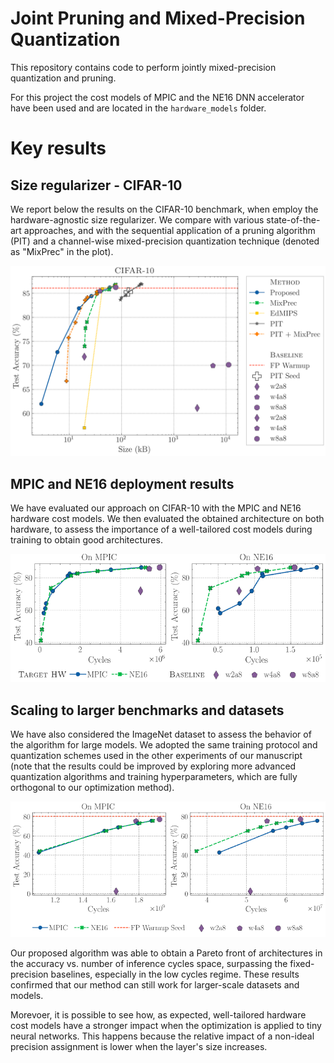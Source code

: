 # Joint Pruning and Mixed-Precision Quantization
This repository contains code to perform jointly mixed-precision quantization and pruning.

For this project the cost models of MPIC and the NE16 DNN accelerator have been used and are located in the `hardware_models` folder.

# Key results

## Size regularizer - CIFAR-10
We report below the results on the CIFAR-10 benchmark, when employ the hardware-agnostic size regularizer. We compare with various state-of-the-art approaches, and with the sequential application of a pruning algorithm (PIT) and a channel-wise mixed-precision quantization technique (denoted as "MixPrec" in the plot).

![Alt text](assets/CIFAR-10_Size.png)


## MPIC and NE16 deployment results
We have evaluated our approach on CIFAR-10 with the MPIC and NE16 hardware cost models. We then evaluated the obtained architecture on both hardware, to assess the importance of a well-tailored cost models during training to obtain good architectures.

![Alt text](assets/CIFAR-10_MPIC_and_NE16.png)


## Scaling to larger benchmarks and datasets
We have also considered the ImageNet dataset to assess the behavior of the algorithm for large models. We adopted the same training protocol and quantization schemes used in the other experiments of our manuscript (note that the results could be improved by exploring more advanced quantization algorithms and training hyperparameters, which are fully orthogonal to our optimization method).

![Alt text](assets/ImageNet_MPIC_and_NE16.png)

Our proposed algorithm was able to obtain a Pareto front of architectures in the accuracy vs. number of inference cycles space, surpassing the fixed-precision baselines, especially in the low cycles regime. These results confirmed that our method can still work for larger-scale datasets and models.

Morevoer, it is possible to see how, as expected, well-tailored hardware cost models have a stronger impact when the optimization is applied to tiny neural networks. This happens because the relative impact of a non-ideal precision assignment is lower when the layer's size increases.
